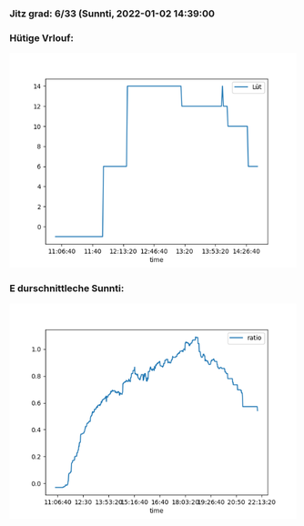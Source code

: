 ### Jitz grad: 6/33 (Sunnti, 2022-01-02 14:39:00

### Hütige Vrlouf:
![Graph](Today.png)

### E durschnittleche Sunnti:
![Graph](Sunnti.png)